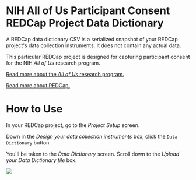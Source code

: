 # NIH All of Us Participant Consent REDCap Project Data Dictionary

A REDCap data dictionary CSV is a serialized snapshot of your REDCap project's data collection instruments. It does not contain any actual data.

This particular REDCap project is designed for capturing participant consent for the NIH *All of Us* research program. 

[Read more about the *All of Us* research program.](https://www.nih.gov/research-training/allofus-research-program)

[Read more about REDCap.](https://www.project-redcap.org/
)

# How to Use

In your REDCap project, go to the *Project Setup* screen.

Down in the *Design your data collection instruments* box, click the `Data Dictionary` button. 

You'll be taken to the *Data Dictionary* screen. Scroll down to the *Upload your Data Dictionary file* box.

![](https://raw.githubusercontent.com/wcmc-research-informatics/nih-pmi-data-dictionary/master/docs/upload-your-data-dictionary.png)

